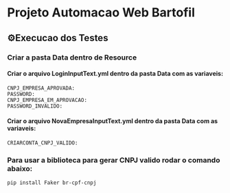 # Projeto Automacao Web Bartofil

## ⚙️Execucao dos Testes

### Criar a pasta Data dentro de Resource
#### Criar o arquivo LoginInputText.yml dentro da pasta Data com as variaveis:
```
CNPJ_EMPRESA_APROVADA:
PASSWORD: 
CNPJ_EMPRESA_EM_APROVACAO: 
PASSWORD_INVALIDO:
```
#### Criar o arquivo NovaEmpresaInputText.yml dentro da pasta Data com as variaveis:
```
CRIARCONTA_CNPJ_VALIDO:
```
### Para usar a biblioteca para gerar CNPJ valido rodar o comando abaixo:
```
pip install Faker br-cpf-cnpj
```
